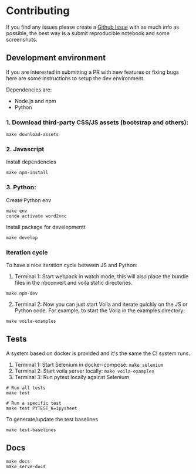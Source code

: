 # Contributing

If you find any issues please create a [Github Issue](https://github.com/danielfrg/jupyter-flex/issues)
with as much info as possible, the best way is a submit reproducible notebook and
some screenshots.

## Development environment

If you are interested in submitting a PR with new features or fixing bugs
here are some instructions to setup the dev environment.

Dependencies are:

-   Node.js and npm
-   Python

### 1. Download third-party CSS/JS assets (bootstrap and others):

```
make download-assets
```

### 2. Javascript

Install dependencies

```
make npm-install
```

### 3. Python:

Create Python env

```
make env
conda activate word2vec
```

Install package for developmentt

```
make develop
```

### Iteration cycle

To have a nice iteration cycle between JS and Python:

1. Terminal 1: Start webpack in watch mode, this will also place the bundle files in the
   nbconvert and voila static directories.

```
make npm-dev
```

2. Terminal 2: Now you can just start Voila and iterate quickly on the JS or Python code. For example, to start the Voila in the examples directory:

```
make voila-examples
```

## Tests

A system based on docker is provided and it's
the same the CI system runs.

1. Terminal 1: Start Selenium in docker-compose: `make selenium`
2. Terminal 2: Start voila server locally: `make voila-examples`
3. Terminal 3: Run pytest locally against Selenium

```
# Run all tests
make test

# Run a specific test
make test PYTEST_K=ipysheet
```

To generate/update the test baselines

```
make test-baselines
```

## Docs

```
make docs
make serve-docs
```
